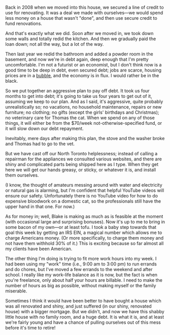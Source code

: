 <!--
.. title: Money (It's a Gas)
.. date: 2012-02-11 23:27:46
.. author: Amy Brown
-->

Back in 2008 when we moved into this house, we secured a line of credit
to use for renovating. It was a deal we made with ourselves&mdash;we 
would spend less money on a house that wasn't "done", and then use
secure credit to fund renovations. 

And that's exactly what we did. Soon after we moved in, we took down
some walls and totally redid the kitchen. And then we gradually paid
the loan down; not all the way, but a lot of the way. 

Then last year we redid the bathroom and added a powder room in the basement, 
and now we're in debt again, deep enough that I'm pretty uncomfortable. 
I'm not a futurist or an economist, but I don't think now is a good time
to be deep in debt, even secured debt; jobs are scarce,
housing prices are in a <a href="http://canadabubble.com/">bubble</a>, 
and the economy is in flux. I would rather be in the black.

So we put together an aggressive plan to pay off debt.
It took us four months to get into debt; it's going to take us four
years to get out of it, assuming we keep to our plan. And as I said, it's
aggressive, quite probably unrealistically so; no vacations, no
household maintenance, repairs or new furniture; no clothing; no gifts
(except the girls' birthdays and Christmas); no veterinary care for Thomas the
cat.  When we spend on any of those things, it will either be from the 
$70/week not-otherwise-specified fund, or it will slow down our debt 
repayment.

Inevitably, mere days after making this plan, the stove and the washer
broke and Thomas had to go to the vet. 

But we have cast off our North Toronto helplessness; instead of
calling a repairman for the appliances we consulted various websites, and there
are shiny and complicated parts being shipped here as I type. When they
get here we will get our hands greasy, or sticky, or whatever it is, and
install them ourselves.

(I know, the thought of amateurs messing around with water and
electricity or natural gas is alarming, but I'm confident that helpful
YouTube videos will ensure our safety.
Unfortunately there is no YouTube video for how to do expensive bloodwork
on a domestic cat, so the professionals still have the upper hand in that
one. For now.)

As for money in; well, Blake is making as much as is feasible at the
moment (with occasional large and surprising bonuses). Now it's up to me
to bring in some bacon of my own&mdash;or at least tofu. I took a baby
step towards that goal this week by getting an IRS EIN, a magical number
which allows me to charge Americans money. (Or more specifically, to
charge them money and not have them withhold 30% of it.) This is exciting
because so far almost all my clients have been American.

The other thing I'm doing is trying to fit more work hours into my week.
I had been using my "work" time (i.e., 9:00 am to 3:00 pm) to run errands
and do chores, but I've moved a few errands to the weekend and after school.
I really like my work-life balance as it is now, but the fact is when
you're freelance, only about half your hours are billable. I need to
make the number of hours as big as possible, without making myself or the 
family miserable.

Sometimes I think it would have been better to have bought a house which was
all renovated and shiny, and just suffered (in our shiny, renovated house)
with a bigger mortgage. But we didn't, and now we have this shabby little 
house with no family room, and a huge debt. It is what it is, and at least
we're fairly young and have a chance of pulling ourselves out of this
mess before it's time to retire!


